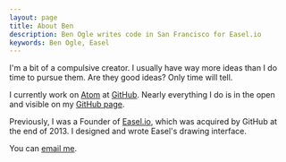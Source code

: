```yaml
---
layout: page
title: About Ben
description: Ben Ogle writes code in San Francisco for Easel.io
keywords: Ben Ogle, Easel
---
```


I'm a bit of a compulsive creator. I usually have way more ideas than I do time to pursue them. Are they good ideas? Only time will tell.

I currently work on [Atom](http://atom.io) at [GitHub](http://github.com). Nearly everything I do is in the open and visible on my [GitHub page](http://github.com/benogle).

Previously, I was a Founder of [Easel.io](http://easel.io), which was acquired by GitHub at the end of 2013. I designed and wrote Easel's drawing interface.

You can <a href="mailto:human@benogle.com">email me</a>.
